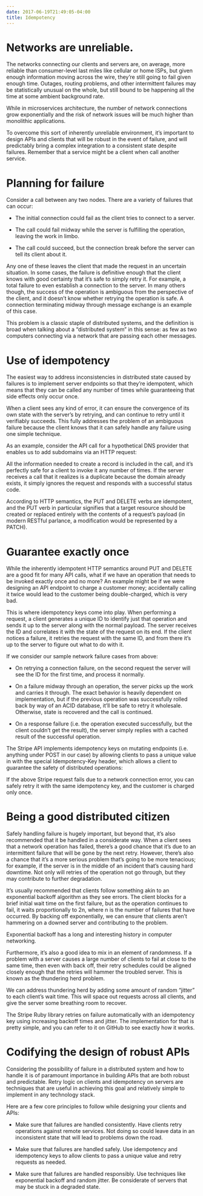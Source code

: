 ```yaml
---
date: 2017-06-19T21:49:05-04:00
title: Idempotency
---
```


# Networks are unreliable. 

The networks connecting our clients and servers are, on average, more reliable than 
consumer-level last miles like cellular or home ISPs, but given enough information 
moving across the wire, they’re still going to fail given enough time. Outages, 
routing problems, and other intermittent failures may be statistically unusual on 
the whole, but still bound to be happening all the time at some ambient background rate.

While in microservices architecture, the number of network connections grow
exponentially and the risk of network issues will be much higher than monolithic
applications. 

To overcome this sort of inherently unreliable environment, it’s important to design 
APIs and clients that will be robust in the event of failure, and will predictably 
bring a complex integration to a consistent state despite failures. Remember that a
service might be a client when call another service.

# Planning for failure
  
Consider a call between any two nodes. There are a variety of failures that can occur:

- The initial connection could fail as the client tries to connect to a server.

- The call could fail midway while the server is fulfilling the operation, leaving 
the work in limbo.

- The call could succeed, but the connection break before the server can tell its 
client about it.

Any one of these leaves the client that made the request in an uncertain situation. 
In some cases, the failure is definitive enough that the client knows with good certainty 
that it’s safe to simply retry it. For example, a total failure to even establish a 
connection to the server. In many others though, the success of the operation is ambiguous 
from the perspective of the client, and it doesn’t know whether retrying the operation is 
safe. A connection terminating midway through message exchange is an example of this case.

This problem is a classic staple of distributed systems, and the definition is broad when 
talking about a “distributed system” in this sense: as few as two computers connecting 
via a network that are passing each other messages. 

# Use of idempotency

The easiest way to address inconsistencies in distributed state caused by failures is to 
implement server endpoints so that they’re idempotent, which means that they can be called 
any number of times while guaranteeing that side effects only occur once.

When a client sees any kind of error, it can ensure the convergence of its own state with 
the server’s by retrying, and can continue to retry until it verifiably succeeds. This 
fully addresses the problem of an ambiguous failure because the client knows that it can 
safely handle any failure using one simple technique.

As an example, consider the API call for a hypothetical DNS provider that enables us to add 
subdomains via an HTTP request:


All the information needed to create a record is included in the call, and it’s perfectly 
safe for a client to invoke it any number of times. If the server receives a call that it 
realizes is a duplicate because the domain already exists, it simply ignores the request and 
responds with a successful status code.

According to HTTP semantics, the PUT and DELETE verbs are idempotent, and the PUT verb in 
particular signifies that a target resource should be created or replaced entirely with the 
contents of a request’s payload (in modern RESTful parlance, a modification would be 
represented by a PATCH).

# Guarantee exactly once

While the inherently idempotent HTTP semantics around PUT and DELETE are a good fit for many 
API calls, what if we have an operation that needs to be invoked exactly once and no more? 
An example might be if we were designing an API endpoint to charge a customer money; accidentally 
calling it twice would lead to the customer being double-charged, which is very bad.

This is where idempotency keys come into play. When performing a request, a client generates a 
unique ID to identify just that operation and sends it up to the server along with the normal 
payload. The server receives the ID and correlates it with the state of the request on its end. 
If the client notices a failure, it retries the request with the same ID, and from there it’s 
up to the server to figure out what to do with it.

If we consider our sample network failure cases from above:

- On retrying a connection failure, on the second request the server will see the ID for the 
first time, and process it normally.

- On a failure midway through an operation, the server picks up the work and carries it through. 
The exact behavior is heavily dependent on implementation, but if the previous operation was 
successfully rolled back by way of an ACID database, it’ll be safe to retry it wholesale. 
Otherwise, state is recovered and the call is continued.

- On a response failure (i.e. the operation executed successfully, but the client couldn’t get 
the result), the server simply replies with a cached result of the successful operation.


The Stripe API implements idempotency keys on mutating endpoints (i.e. anything under POST in 
our case) by allowing clients to pass a unique value in with the special Idempotency-Key header, 
which allows a client to guarantee the safety of distributed operations:

If the above Stripe request fails due to a network connection error, you can safely retry it 
with the same idempotency key, and the customer is charged only once.

# Being a good distributed citizen

Safely handling failure is hugely important, but beyond that, it’s also recommended that it be 
handled in a considerate way. When a client sees that a network operation has failed, there’s 
a good chance that it’s due to an intermittent failure that will be gone by the next retry. 
However, there’s also a chance that it’s a more serious problem that’s going to be more tenacious; 
for example, if the server is in the middle of an incident that’s causing hard downtime. Not only 
will retries of the operation not go through, but they may contribute to further degradation.

It’s usually recommended that clients follow something akin to an exponential backoff algorithm 
as they see errors. The client blocks for a brief initial wait time on the first failure, but 
as the operation continues to fail, it waits proportionally to 2n, where n is the number of 
failures that have occurred. By backing off exponentially, we can ensure that clients aren’t 
hammering on a downed server and contributing to the problem.

Exponential backoff has a long and interesting history in computer networking.

Furthermore, it’s also a good idea to mix in an element of randomness. If a problem with a 
server causes a large number of clients to fail at close to the same time, then even with 
back off, their retry schedules could be aligned closely enough that the retries will hammer 
the troubled server. This is known as the thundering herd problem.

We can address thundering herd by adding some amount of random “jitter” to each client’s wait 
time. This will space out requests across all clients, and give the server some breathing room 
to recover.

The Stripe Ruby library retries on failure automatically with an idempotency key using increasing 
backoff times and jitter. The implementation for that is pretty simple, and you can refer to it 
on GitHub to see exactly how it works.

# Codifying the design of robust APIs

Considering the possibility of failure in a distributed system and how to handle it is of 
paramount importance in building APIs that are both robust and predictable. Retry logic on 
clients and idempotency on servers are techniques that are useful in achieving this goal and 
relatively simple to implement in any technology stack.

Here are a few core principles to follow while designing your clients and APIs:

- Make sure that failures are handled consistently. Have clients retry operations against 
remote services. Not doing so could leave data in an inconsistent state that will lead to 
problems down the road.

- Make sure that failures are handled safely. Use idempotency and idempotency keys to allow 
clients to pass a unique value and retry requests as needed.

- Make sure that failures are handled responsibly. Use techniques like exponential backoff 
and random jitter. Be considerate of servers that may be stuck in a degraded state.


